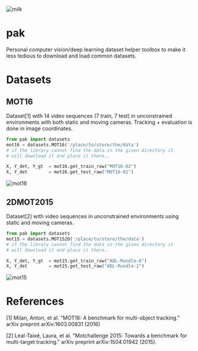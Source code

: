 ![milk](https://user-images.githubusercontent.com/831215/32673460-9057f8ac-c64f-11e7-97e0-672eef1fe75d.png)

# pak
Personal computer vision/deep learning dataset helper toolbox to make it less tedious to download and 
load common datasets.

# Datasets

## MOT16
Dataset[1] with 14 video sequences (7 train, 7 test) in unconstrained environments with both static and
moving cameras. Tracking + evaluation is done in image coordinates.

```python
from pak import datasets
mot16 = datasets.MOT16('/place/to/store/the/data')
# if the library cannot find the data in the given directory it
# will download it and place it there..

X, Y_det, Y_gt  = mot16.get_train_raw("MOT16-02")
X, Y_det        = mot16.get_test_raw("MOT16-01")
```

![mot16](https://user-images.githubusercontent.com/831215/32783815-5336b2b4-c94d-11e7-8e8c-db4209e61450.png)

## 2DMOT2015

Dataset[2] with video sequences in unconstrained environments using static and moving cameras.

```python
from pak import datasets
mot15 = datasets.MOT152D('/place/to/store/the/data')
# if the library cannot find the data in the given directory it
# will download it and place it there..

X, Y_det, Y_gt  = mot15.get_train_raw("ADL-Rundle-6")
X, Y_det        = mot15.get_test_raw("ADL-Rundle-1")
```

![mot15](https://user-images.githubusercontent.com/831215/32783818-5407e69a-c94d-11e7-9569-f6942b2be857.png)


# References

[1] Milan, Anton, et al. "MOT16: A benchmark for multi-object tracking." arXiv preprint arXiv:1603.00831 (2016)

[2] Leal-Taixé, Laura, et al. "Motchallenge 2015: Towards a benchmark for multi-target tracking." arXiv preprint arXiv:1504.01942 (2015).
